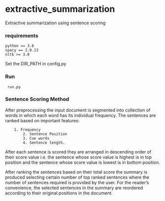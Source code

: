 # extractive_summarization
Extractive summarization using sentence scoring

### requirements
    python == 3.6
    spacy == 2.0.13
    nltk >= 3.0
    
Set the DIR_PATH in config.py     

### Run
     run.py

### Sentence Scoring Method

After preprocessing the input document is segmented into
collection of words in which each word has its individual
frequency.
The sentences are ranked based on important features:


    	1. Frequency
            2. Sentence Position
            3. Cue words
            4. Sentence length.
            
After each sentence is scored they are arranged in
descending order of their score value i.e. the sentence
whose score value is highest is in top position and the
sentence whose score value is lowest is in bottom position.

After ranking the sentences based on their total score the
summary is produced selecting certain number of top
ranked sentences where the number of sentences required is
provided by the user. For the reader’s convenience, the
selected sentences in the summary are reordered according
to their original positions in the document.
            
            
